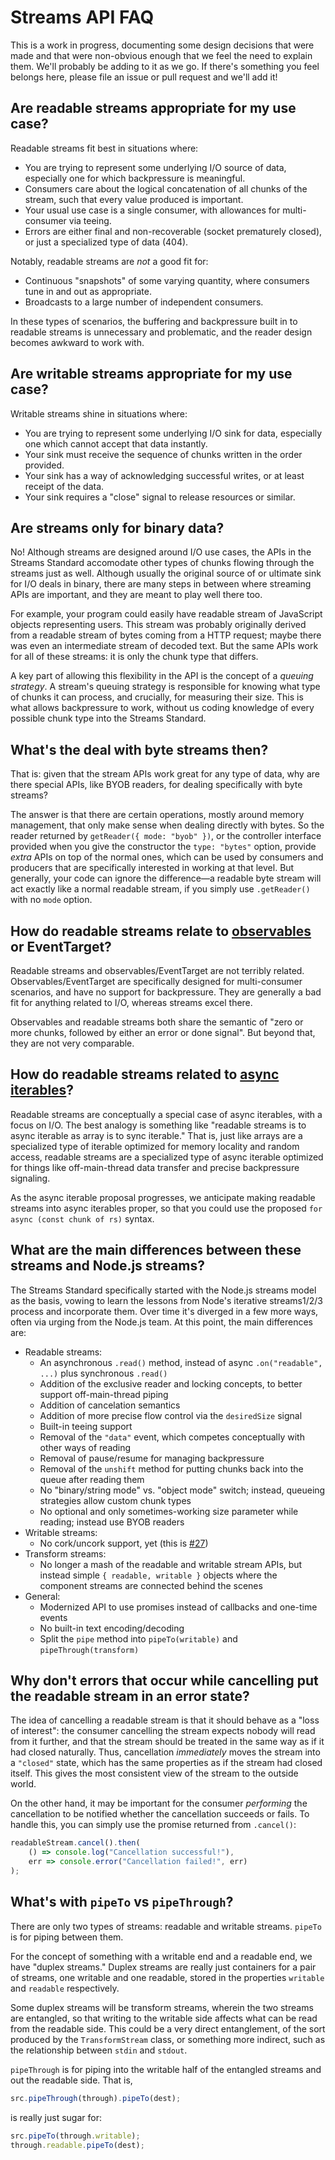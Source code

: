 # Streams API FAQ

This is a work in progress, documenting some design decisions that were made and that were non-obvious enough that we feel the need to explain them. We'll probably be adding to it as we go. If there's something you feel belongs here, please file an issue or pull request and we'll add it!

## Are readable streams appropriate for my use case?

Readable streams fit best in situations where:

- You are trying to represent some underlying I/O source of data, especially one for which backpressure is meaningful.
- Consumers care about the logical concatenation of all chunks of the stream, such that every value produced is important.
- Your usual use case is a single consumer, with allowances for multi-consumer via teeing.
- Errors are either final and non-recoverable (socket prematurely closed), or just a specialized type of data (404).

Notably, readable streams are _not_ a good fit for:

- Continuous "snapshots" of some varying quantity, where consumers tune in and out as appropriate.
- Broadcasts to a large number of independent consumers.

In these types of scenarios, the buffering and backpressure built in to readable streams is unnecessary and problematic, and the reader design becomes awkward to work with.

## Are writable streams appropriate for my use case?

Writable streams shine in situations where:

- You are trying to represent some underlying I/O sink for data, especially one which cannot accept that data instantly.
- Your sink must receive the sequence of chunks written in the order provided.
- Your sink has a way of acknowledging successful writes, or at least receipt of the data.
- Your sink requires a "close" signal to release resources or similar.

## Are streams only for binary data?

No! Although streams are designed around I/O use cases, the APIs in the Streams Standard accomodate other types of chunks flowing through the streams just as well. Although usually the original source of or ultimate sink for I/O deals in binary, there are many steps in between where streaming APIs are important, and they are meant to play well there too.

For example, your program could easily have readable stream of JavaScript objects representing users. This stream was probably originally derived from a readable stream of bytes coming from a HTTP request; maybe there was even an intermediate stream of decoded text. But the same APIs work for all of these streams: it is only the chunk type that differs.

A key part of allowing this flexibility in the API is the concept of a _queuing strategy_. A stream's queuing strategy is responsible for knowing what type of chunks it can process, and crucially, for measuring their size. This is what allows backpressure to work, without us coding knowledge of every possible chunk type into the Streams Standard.

## What's the deal with byte streams then?

That is: given that the stream APIs work great for any type of data, why are there special APIs, like BYOB readers, for dealing specifically with byte streams?

The answer is that there are certain operations, mostly around memory management, that only make sense when dealing directly with bytes. So the reader returned by `getReader({ mode: "byob" })`, or the controller interface provided when you give the constructor the `type: "bytes"` option, provide _extra_ APIs on top of the normal ones, which can be used by consumers and producers that are specifically interested in working at that level. But generally, your code can ignore the difference—a readable byte stream will act exactly like a normal readable stream, if you simply use `.getReader()` with no `mode` option.

## How do readable streams relate to [observables](https://github.com/zenparsing/es-observable) or EventTarget?

Readable streams and observables/EventTarget are not terribly related. Observables/EventTarget are specifically designed for multi-consumer scenarios, and have no support for backpressure. They are generally a bad fit for anything related to I/O, whereas streams excel there.

Observables and readable streams both share the semantic of "zero or more chunks, followed by either an error or done signal". But beyond that, they are not very comparable.

## How do readable streams related to [async iterables](https://github.com/zenparsing/async-iteration/)?

Readable streams are conceptually a special case of async iterables, with a focus on I/O. The best analogy is something like "readable streams is to async iterable as array is to sync iterable." That is, just like arrays are a specialized type of iterable optimized for memory locality and random access, readable streams are a specialized type of async iterable optimized for things like off-main-thread data transfer and precise backpressure signaling.

As the async iterable proposal progresses, we anticipate making readable streams into async iterables proper, so that you could use the proposed `for async (const chunk of rs)` syntax.

## What are the main differences between these streams and Node.js streams?

The Streams Standard specifically started with the Node.js streams model as the basis, vowing to learn the lessons from Node's iterative streams1/2/3 process and incorporate them. Over time it's diverged in a few more ways, often via urging from the Node.js team. At this point, the main differences are:

- Readable streams:
  - An asynchronous `.read()` method, instead of async `.on("readable", ...)` plus synchronous `.read()`
  - Addition of the exclusive reader and locking concepts, to better support off-main-thread piping
  - Addition of cancelation semantics
  - Addition of more precise flow control via the `desiredSize` signal
  - Built-in teeing support
  - Removal of the `"data"` event, which competes conceptually with other ways of reading
  - Removal of pause/resume for managing backpressure
  - Removal of the `unshift` method for putting chunks back into the queue after reading them
  - No "binary/string mode" vs. "object mode" switch; instead, queueing strategies allow custom chunk types
  - No optional and only sometimes-working size parameter while reading; instead use BYOB readers
- Writable streams:
  - No cork/uncork support, yet (this is [#27](https://github.com/whatwg/streams/issues/27))
- Transform streams:
  - No longer a mash of the readable and writable stream APIs, but instead simple `{ readable, writable }` objects where the component streams are connected behind the scenes
- General:
  - Modernized API to use promises instead of callbacks and one-time events
  - No built-in text encoding/decoding
  - Split the `pipe` method into `pipeTo(writable)` and `pipeThrough(transform)`

## Why don't errors that occur while cancelling put the readable stream in an error state?

The idea of cancelling a readable stream is that it should behave as a "loss of interest": the consumer cancelling the stream expects nobody will read from it further, and that the stream should be treated in the same way as if it had closed naturally. Thus, cancellation _immediately_ moves the stream into a `"closed"` state, which has the same properties as if the stream had closed itself. This gives the most consistent view of the stream to the outside world.

On the other hand, it may be important for the consumer _performing_ the cancellation to be notified whether the cancellation succeeds or fails. To handle this, you can simply use the promise returned from `.cancel()`:

```js
readableStream.cancel().then(
    () => console.log("Cancellation successful!"),
    err => console.error("Cancellation failed!", err)
);
```

## What's with `pipeTo` vs `pipeThrough`?

There are only two types of streams: readable and writable streams. `pipeTo` is for piping between them.

For the concept of something with a writable end and a readable end, we have "duplex streams." Duplex streams are really just containers for a pair of streams, one writable and one readable, stored in the properties `writable` and `readable` respectively.

Some duplex streams will be transform streams, wherein the two streams are entangled, so that writing to the writable side affects what can be read from the readable side. This could be a very direct entanglement, of the sort produced by the `TransformStream` class, or something more indirect, such as the relationship between `stdin` and `stdout`.

`pipeThrough` is for piping into the writable half of the entangled streams and out the readable side. That is,

```js
src.pipeThrough(through).pipeTo(dest);
```

is really just sugar for:

```js
src.pipeTo(through.writable);
through.readable.pipeTo(dest);
```
